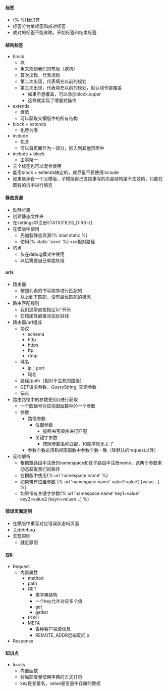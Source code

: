 #### 标签

- {% %}标识符
- 标签分为单标签和成对标签
- 成对的标签不能省略，开始标签和结束标签



#### 结构标签

- block
  - 块
  - 用来规划我们的布局（挖坑）
  - 首次出现，代表规划
  - 第二次出现，代表填充以前的规划
  - 第三次出现，代表填充以前的规划，默认动作是覆盖
    - 如果不想覆盖，可以添加block.super
    - 这样就实现了增量式操作
- extends
  - 继承
  - 可以获取父模版中的所有结构
- block + extends
  - 化整为零
- include
  - 包含
  - 可以将页面作为一部分，嵌入到其他页面中
- include + block
  - 由零聚一
- 三个标签也可以混合使用
- 能用block + extends搞定的，就尽量不要使用include
- 如果继承自一个父模版，子模版自己直接重写的页面结构是不生效的，只能在既有的坑中进行填充



#### 静态资源

- 动静分离
- 创建静态文件夹
- 在settings中注册STATICFILES_DIRS=[]
- 在模版中使用
  - 先加载静态资源{% load static %}
  - 使用{% static 'xxxx' %} xxx相对路径
- 坑点
  - 仅在debug模式中使用
  - 以后需要自己单独处理

#### urls

- 路由器
  - 按照列表的书写顺序进行匹配的
  - 从上到下匹配，没有最优匹配的概念
- 路由匹配规则
  - 我们通常直接指定以^开头
  - 在结尾处直接添加反斜线
- 路由器/url组成
  - 协议
    - schema
    - http
    - https
    - ftp
    - rtmp
  - 域名
    - ip：port
    - 域名
  - 路径/path（相对于主机的路径）
  - GET请求参数，QueryString, 查询参数
  - 锚点
- 路由路径中的参数使用()进行获取
  - 一个圆括号对应视图函数中的一个参数
  - 参数
    - 路径参数
      - 位置参数
        - 按照书写顺序进行匹配
      - 关键字参数
        - 按照参数名称匹配，和顺序就无关了
    - 参数个数必须和视图函数中参数个数一致（除默认的request以外）
- 反向解析
  - 根据跟路由中注册的namespace和在子路由中注册name，这两个参数来动态获取我们的路径
  - 在模版中使用{% url 'namespace:name' %}
  - 如果带有位置参数 {% url 'namespace:name' value1 value2 [value...] %}
  - 如果带有关键字参数{% url 'namespace:name' key1=value1 key2=value2 [keyn=valuen...] %}



#### 错误页面定制

- 在模版中重写对应错误状态吗页面
- 关闭debug
- 实现原则
  - 就近原则



#### 双R

- Request
  - 内置属性
    - method
    - path
    - GET
      - 类字典结构
      - 一个key允许对应多个值
      - get
      - getlist
    - POST
    - META
      - 各种客户端源信息
      - REMOTE_ADDR远端反问ip
- Response





#### 知识点

- locals
  - 内置函数
  - 将局部变量使用字典的方式打包
  - key是变量名，value是变量中存储的数据